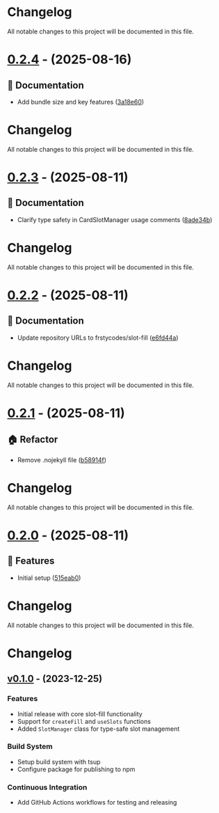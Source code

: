 # Changelog

All notable changes to this project will be documented in this file.

# [0.2.4](https://github.com/frstycodes/slot-fill/compare/v0.2.3...v0.2.4) - (2025-08-16)

## 📝 Documentation

- Add bundle size and key features ([3a18e60](https://github.com/frstycodes/slot-fill/commit/3a18e60572c1d3ae9834500751975202f5ea6e1f))

# Changelog

All notable changes to this project will be documented in this file.

# [0.2.3](https://github.com/frstycodes/slot-fill/compare/v0.2.2...v0.2.3) - (2025-08-11)

## 📝 Documentation

- Clarify type safety in CardSlotManager usage comments ([8ade34b](https://github.com/frstycodes/slot-fill/commit/8ade34b533844ae5bf725b7c52764da56ef7f296))

# Changelog

All notable changes to this project will be documented in this file.

# [0.2.2](https://github.com/frstycodes/slot-fill/compare/v0.2.1...v0.2.2) - (2025-08-11)

## 📝 Documentation

- Update repository URLs to frstycodes/slot-fill ([e6fd44a](https://github.com/frstycodes/slot-fill/commit/e6fd44a0e0184be6cc85d96123f01a3679dc534b))

# Changelog

All notable changes to this project will be documented in this file.

# [0.2.1](https://github.com/frstycodes/slot-fill/compare/v0.2.0...v0.2.1) - (2025-08-11)

## 🏠 Refactor

- Remove .nojekyll file ([b58914f](https://github.com/frstycodes/slot-fill/commit/b58914f8c987701b29070e9c03599e7b4c7b20bf))

# Changelog

All notable changes to this project will be documented in this file.

# [0.2.0](https://github.com/frstycodes/slot-fill/tree/v0.2.0) - (2025-08-11)

## 🚀 Features

- Initial setup ([515eab0](https://github.com/frstycodes/slot-fill/commit/515eab09aaa9c85cc0b809baacc3c5e0fd0b95b2))

# Changelog

All notable changes to this project will be documented in this file.

# Changelog

## [v0.1.0](https://github.com/frstycodes/slot-fill/compare/v0.0.0...v0.1.0) - (2023-12-25)

### Features

- Initial release with core slot-fill functionality
- Support for `createFill` and `useSlots` functions
- Added `SlotManager` class for type-safe slot management

### Build System

- Setup build system with tsup
- Configure package for publishing to npm

### Continuous Integration

- Add GitHub Actions workflows for testing and releasing
